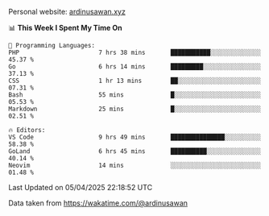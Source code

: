 Personal website: [ardinusawan.xyz](https://ardinusawan.xyz)

<!--START_SECTION:waka-->
📊 **This Week I Spent My Time On** 

```text
💬 Programming Languages: 
PHP                      7 hrs 38 mins       ███████████░░░░░░░░░░░░░░   45.37 % 
Go                       6 hrs 14 mins       █████████░░░░░░░░░░░░░░░░   37.13 % 
CSS                      1 hr 13 mins        ██░░░░░░░░░░░░░░░░░░░░░░░   07.31 % 
Bash                     55 mins             █░░░░░░░░░░░░░░░░░░░░░░░░   05.53 % 
Markdown                 25 mins             █░░░░░░░░░░░░░░░░░░░░░░░░   02.51 % 

🔥 Editors: 
VS Code                  9 hrs 49 mins       ███████████████░░░░░░░░░░   58.38 % 
GoLand                   6 hrs 45 mins       ██████████░░░░░░░░░░░░░░░   40.14 % 
Neovim                   14 mins             ░░░░░░░░░░░░░░░░░░░░░░░░░   01.48 % 
```


 Last Updated on 05/04/2025 22:18:52 UTC
<!--END_SECTION:waka-->
Data taken from https://wakatime.com/@ardinusawan
